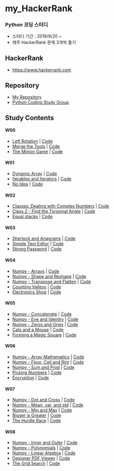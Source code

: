 # my_HackerRank
### Python 코딩 스터디 
- 스터디 기간 : 2019/9/20 ~ 
- 매주 HackerRank 문제 3개씩 풀기

## HackerRank 
- https://www.hackerrank.com

## Repository
- [My Repository](https://github.com/treejw/my_HackerRank)
- [Python Coding Study Group](https://github.com/Nayoung1124/Hackerrank)


## Study Contents
#### W00
- [Left Rotation](https://www.hackerrank.com/challenges/array-left-rotation/problem) | 
[Code]()
- [Merge the Tools](https://www.hackerrank.com/challenges/merge-the-tools/problem)  | 
[Code](https://github.com/treejw/my_HackerRank/blob/master/codes/Merge_the_Tools.py)
- [The Minion Game](https://www.hackerrank.com/challenges/the-minion-game/problem) | 
[Code](https://github.com/treejw/my_HackerRank/blob/master/codes/The_Minion_Game.py)

#### W01
- [Dynamic Array](https://www.hackerrank.com/challenges/dynamic-array/problem) | 
[Code](https://github.com/treejw/my_HackerRank/blob/master/codes/Dynamic_Array.py)
- [Iterables and Iterators](https://www.hackerrank.com/challenges/iterables-and-iterators/problem) | 
[Code](https://github.com/treejw/my_HackerRank/blob/master/codes/Iterables_and_Iterators.py)
- [No Idea](https://www.hackerrank.com/challenges/no-idea/problem) | 
[Code](https://github.com/treejw/my_HackerRank/blob/master/codes/No_idea.py)

#### W02
- [Classes: Dealing with Complex Numbers](https://www.hackerrank.com/challenges/class-1-dealing-with-complex-numbers/problem) | 
[Code](https://github.com/treejw/my_HackerRank/blob/master/codes/Classes-Dealing_with_Complex_Numbers.py)
- [Class 2 - Find the Torsional Angle](https://www.hackerrank.com/challenges/class-2-find-the-torsional-angle/problem) | 
[Code](https://github.com/treejw/my_HackerRank/blob/master/codes/Class_2-Find_the_Tutorial_Angle.py)
- [Equal stacks](https://www.hackerrank.com/challenges/equal-stacks/problem) | 
[Code](https://github.com/treejw/my_HackerRank/blob/master/codes/Equal_stacks.py)


#### W03
- [Sherlock and Anagrams](https://www.hackerrank.com/challenges/sherlock-and-anagrams/problem) | 
[Code](https://github.com/treejw/my_HackerRank/blob/master/codes/Sherlock_and_Anagrams.py)
- [Simple Text Editor](https://www.hackerrank.com/challenges/simple-text-editor/problem) | 
[Code](https://github.com/treejw/my_HackerRank/blob/master/codes/Simple_Text_Editor.py)
- [Strong Password](https://www.hackerrank.com/challenges/strong-password/problem) | 
[Code](https://github.com/treejw/my_HackerRank/blob/master/codes/Strong_Password.py)

#### W04
- [Numpy - Arrays](https://www.hackerrank.com/challenges/np-arrays/problem) | 
[Code](https://github.com/treejw/my_HackerRank/blob/master/codes/numpy/Arrays.py)
- [Numpy - Shape and Reshape](https://www.hackerrank.com/challenges/np-shape-reshape/problem) | 
[Code](https://github.com/treejw/my_HackerRank/blob/master/codes/numpy/Shape_and_Reshape.py)
- [Numpy - Transpose and Flatten](https://www.hackerrank.com/challenges/np-transpose-and-flatten/problem) | 
[Code](https://github.com/treejw/my_HackerRank/blob/master/codes/numpy/Transpose_and_Flatten.py)
- [Counting Valleys](https://www.hackerrank.com/challenges/counting-valleys/problem) | 
[Code](https://github.com/treejw/my_HackerRank/blob/master/codes/Counting_Valleys.py)
- [Electronics Shop](https://www.hackerrank.com/challenges/electronics-shop/problem) | 
[Code](https://github.com/treejw/my_HackerRank/blob/master/codes/Electronics_Shop.py)
 
#### W05
- [Numpy - Concatenate](https://www.hackerrank.com/challenges/np-concatenate/problem) | 
[Code](https://github.com/treejw/my_HackerRank/blob/master/codes/numpy/Concatenate.py)
- [Numpy - Eye and Identity](https://www.hackerrank.com/challenges/np-eye-and-identity/problem) | 
[Code](https://github.com/treejw/my_HackerRank/blob/master/codes/numpy/Eye_and_Identity.py)
- [Numpy - Zeros and Ones](https://www.hackerrank.com/challenges/np-zeros-and-ones/problem) | 
[Code](https://github.com/treejw/my_HackerRank/blob/master/codes/numpy/Zeros_and_Ones.py)
- [Cats and a Mouse](https://www.hackerrank.com/challenges/cats-and-a-mouse/problem) | 
[Code](https://github.com/treejw/my_HackerRank/blob/master/codes/Cats_and_a_Mouse.py)
- [Forming a Magic Square](https://www.hackerrank.com/challenges/magic-square-forming/problem) | 
[Code](https://github.com/treejw/my_HackerRank/blob/master/codes/Forming_a_Magic_Square.py)

#### W06
- [Numpy - Array Mathematics](https://www.hackerrank.com/challenges/np-array-mathematics/problem) | 
[Code](https://github.com/treejw/my_HackerRank/blob/master/codes/numpy/Array_Mathematics.py)
- [Numpy - Floor, Ceil and Rint](https://www.hackerrank.com/challenges/floor-ceil-and-rint/problem) | 
[Code](https://github.com/treejw/my_HackerRank/blob/master/codes/numpy/Floor_Ceil_and_Rint.py)
- [Numpy - Sum and Prod](https://www.hackerrank.com/challenges/np-sum-and-prod/problem) | 
[Code](https://github.com/treejw/my_HackerRank/blob/master/codes/numpy/Sum_and_Prod.py)
- [Picking Numbers](https://www.hackerrank.com/challenges/picking-numbers/problem) | 
[Code](https://github.com/treejw/my_HackerRank/blob/master/codes/Picking_Numbers.py)
- [Encryption](https://www.hackerrank.com/challenges/encryption/problem) | 
[Code](https://github.com/treejw/my_HackerRank/blob/master/codes/Encrtption.py)

#### W07
- [Numpy - Dot and Cross](https://www.hackerrank.com/challenges/np-dot-and-cross/problem) | 
[Code](https://github.com/treejw/my_HackerRank/blob/master/codes/numpy/Dot_and_Cross.py)
- [Numpy - Mean, var, and std](https://www.hackerrank.com/challenges/np-mean-var-and-std/problem) | 
[Code](https://github.com/treejw/my_HackerRank/blob/master/codes/numpy/Mean_Var_and_Std.py)
- [Numpy - Min and Max](https://www.hackerrank.com/challenges/np-min-and-max/problem) | 
[Code](https://github.com/treejw/my_HackerRank/blob/master/codes/numpy/Min_and_Max.py)
- [Bigger is Greater](https://www.hackerrank.com/challenges/bigger-is-greater/problem) | 
[Code](https://github.com/treejw/my_HackerRank/blob/master/codes/Bigger_is_Greater.py)
- [The Hurdle Race](https://www.hackerrank.com/challenges/the-hurdle-race/problem) | 
[Code](https://github.com/treejw/my_HackerRank/blob/master/codes/The_Hurdle_Race.py)

#### W08
- [Numpy - Inner and Outer](https://www.hackerrank.com/challenges/np-inner-and-outer/problem) | 
[Code](https://github.com/treejw/my_HackerRank/blob/master/codes/numpy/Inner_and_Outer.py)
- [Numpy - Polynomials](https://www.hackerrank.com/challenges/np-polynomials/problem) | 
[Code](https://github.com/treejw/my_HackerRank/blob/master/codes/numpy/Polynomials.py)
- [Numpy - Linear Algebra](https://www.hackerrank.com/challenges/np-linear-algebra/problem) | 
[Code](https://github.com/treejw/my_HackerRank/blob/master/codes/numpy/Linear_Algebra.py)
- [Designer PDF Viewer](https://www.hackerrank.com/challenges/designer-pdf-viewer/problem) | 
[Code](https://github.com/treejw/my_HackerRank/blob/master/codes/Designer_PDF_Viewer.py)
- [The Grid Search](https://www.hackerrank.com/challenges/the-grid-search/problem) | 
[Code](https://github.com/treejw/my_HackerRank/blob/master/codes/The_Grid_Search.py)


  
